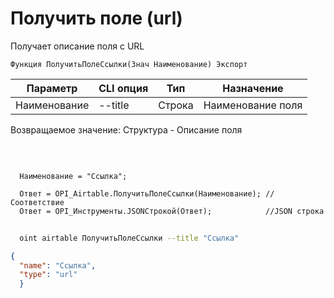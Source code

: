 ﻿---
sidebar_position: 10
---

# Получить поле (url)
 Получает описание поля с URL



`Функция ПолучитьПолеСсылки(Знач Наименование) Экспорт`

  | Параметр | CLI опция | Тип | Назначение |
  |-|-|-|-|
  | Наименование | --title | Строка | Наименование поля |

  
  Возвращаемое значение:   Структура -  Описание поля

<br/>




```bsl title="Пример кода"
  
  Наименование = "Ссылка";
  
  Ответ = OPI_Airtable.ПолучитьПолеСсылки(Наименование); //Соответствие
  Ответ = OPI_Инструменты.JSONСтрокой(Ответ);            //JSON строка
```
        


```sh title="Пример команды CLI"
    
  oint airtable ПолучитьПолеСсылки --title "Ссылка"

```

```json title="Результат"
{
  "name": "Ссылка",
  "type": "url"
  }
```
